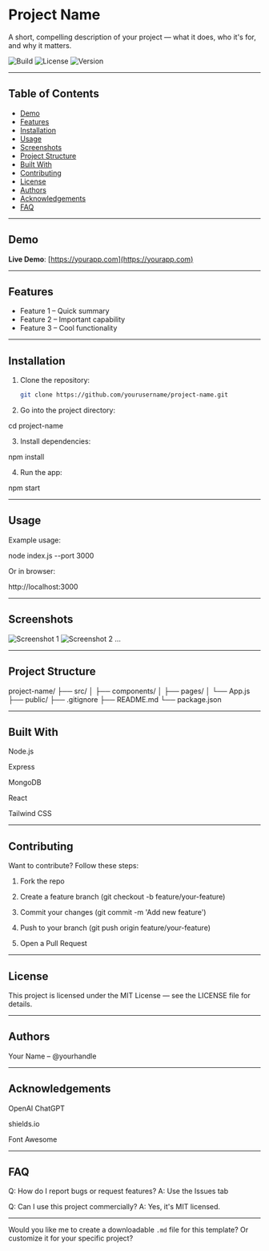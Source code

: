 # Project Name

A short, compelling description of your project — what it does, who it's for, and why it matters.

![Build](https://img.shields.io/badge/build-passing-brightgreen)
![License](https://img.shields.io/badge/license-MIT-blue)
![Version](https://img.shields.io/badge/version-1.0.0-yellow)

---

## Table of Contents

- [Demo](#demo)
- [Features](#features)
- [Installation](#installation)
- [Usage](#usage)
- [Screenshots](#screenshots)
- [Project Structure](#project-structure)
- [Built With](#built-with)
- [Contributing](#contributing)
- [License](#license)
- [Authors](#authors)
- [Acknowledgements](#acknowledgements)
- [FAQ](#faq)

---

## Demo

**Live Demo**: [https://yourapp.com](https://yourapp.com)

---

## Features

- Feature 1 – Quick summary
- Feature 2 – Important capability
- Feature 3 – Cool functionality

---

## Installation

1. Clone the repository:
   ```bash
   git clone https://github.com/yourusername/project-name.git

2. Go into the project directory:

cd project-name


3. Install dependencies:

npm install


4. Run the app:

npm start




---

## Usage

Example usage:

node index.js --port 3000

Or in browser:

http://localhost:3000


---

## Screenshots
![Screenshot 1](ScreenShot1.png)
![Screenshot 2](ScreenShot2.png)
...
 


---

## Project Structure

project-name/
├── src/
│   ├── components/
│   ├── pages/
│   └── App.js
├── public/
├── .gitignore
├── README.md
└── package.json


---

## Built With

Node.js

Express

MongoDB

React

Tailwind CSS



---

## Contributing

Want to contribute? Follow these steps:

1. Fork the repo


2. Create a feature branch (git checkout -b feature/your-feature)


3. Commit your changes (git commit -m 'Add new feature')


4. Push to your branch (git push origin feature/your-feature)


5. Open a Pull Request




---

## License

This project is licensed under the MIT License — see the LICENSE file for details.


---

## Authors

Your Name – @yourhandle



---

## Acknowledgements

OpenAI ChatGPT

shields.io

Font Awesome



---

## FAQ

Q: How do I report bugs or request features?
A: Use the Issues tab

Q: Can I use this project commercially?
A: Yes, it's MIT licensed.

---

Would you like me to create a downloadable `.md` file for this template? Or customize it for your specific project?

